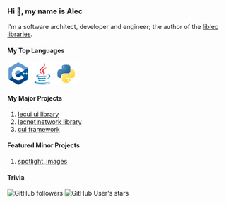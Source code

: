 ### Hi 👋, my name is Alec

I'm a software architect, developer and engineer; the author of the [liblec libraries](https://github.com/alecmus/liblec).

#### My Top Languages

<img src="https://github.com/devicons/devicon/blob/master/icons/cplusplus/cplusplus-original.svg" alt="C++" height="50" width="50" /> <img src="https://github.com/devicons/devicon/blob/master/icons/java/java-original.svg" alt="Java" width="50" height="50" /> <img src="https://github.com/devicons/devicon/blob/master/icons/python/python-original.svg" alt="Python" width="50" height="50" />

#### My Major Projects
1. <a href="https://github.com/alecmus/lecui">lecui ui library</a>
2. <a href="https://github.com/alecmus/lecnet">lecnet network library</a>
3. <a href="https://github.com/alecmus/cui">cui framework</a>

#### Featured Minor Projects
1. <a href="https://github.com/alecmus/spotlight_images">spotlight_images</a>

#### Trivia

![GitHub followers](https://img.shields.io/github/followers/alecmus?logo=GitHub&logoColor=white)
![GitHub User's stars](https://img.shields.io/github/stars/alecmus?affiliations=OWNER&label=GitHub%20Stars&logo=GitHub&logoColor=white)




<!--
**alecmus/alecmus** is a ✨ _special_ ✨ repository because its `README.md` (this file) appears on your GitHub profile.

Here are some ideas to get you started:

- 🔭 I’m currently working on ...
- 🌱 I’m currently learning ...
- 👯 I’m looking to collaborate on ...
- 🤔 I’m looking for help with ...
- 💬 Ask me about ...
- 📫 How to reach me: ...
- 😄 Pronouns: ...
- ⚡ Fun fact: ...
-->
